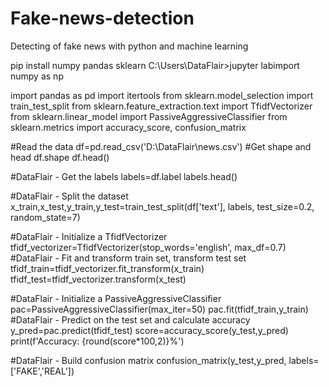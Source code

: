 # Fake-news-detection
Detecting of fake news with python and machine learning

pip install numpy pandas sklearn
C:\Users\DataFlair>jupyter labimport numpy as np

import pandas as pd
import itertools
from sklearn.model_selection import train_test_split
from sklearn.feature_extraction.text import TfidfVectorizer
from sklearn.linear_model import PassiveAggressiveClassifier
from sklearn.metrics import accuracy_score, confusion_matrix

#Read the data
df=pd.read_csv('D:\\DataFlair\\news.csv')
#Get shape and head
df.shape
df.head()

#DataFlair - Get the labels
labels=df.label
labels.head()

#DataFlair - Split the dataset
x_train,x_test,y_train,y_test=train_test_split(df['text'], labels, test_size=0.2, random_state=7)

#DataFlair - Initialize a TfidfVectorizer
tfidf_vectorizer=TfidfVectorizer(stop_words='english', max_df=0.7)
#DataFlair - Fit and transform train set, transform test set
tfidf_train=tfidf_vectorizer.fit_transform(x_train) 
tfidf_test=tfidf_vectorizer.transform(x_test)

#DataFlair - Initialize a PassiveAggressiveClassifier
pac=PassiveAggressiveClassifier(max_iter=50)
pac.fit(tfidf_train,y_train)
#DataFlair - Predict on the test set and calculate accuracy
y_pred=pac.predict(tfidf_test)
score=accuracy_score(y_test,y_pred)
print(f'Accuracy: {round(score*100,2)}%')

#DataFlair - Build confusion matrix
confusion_matrix(y_test,y_pred, labels=['FAKE','REAL'])
